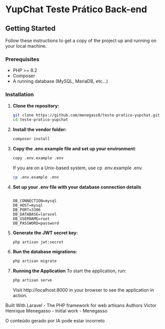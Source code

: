 # YupChat Teste Prático Back-end

## Getting Started

Follow these instructions to get a copy of the project up and running on your local machine.

### Prerequisites

- PHP >= 8.2
- Composer
- A running database (MySQL, MariaDB, etc...)

### Installation


1. **Clone the repository:**
   ```bash
   git clone https://github.com/menegass0/teste-pratico-yupchat.git
   cd teste-pratico-yupchat
2. **Install the vendor folder:**
   ```bash
   composer install
3.  **Copy the .env.example file and set up your environment**:
    ```bash
    copy .env.example .env
    ```
    If you are on a Unix-based system, use cp .env.example .env.
    ```bash
    cp .env.example .env
    ```

4.  **Set up your .env file with your database connection details**
    ```bash.
    
    DB_CONNECTION=mysql
    DB_HOST=mysql
    DB_PORT=3306
    DB_DATABASE=laravel
    DB_USERNAME=root
    DB_PASSWORD=password

5. **Generate the JWT secret key:**
    ```bash.
    php artisan jwt:secret
6. **Run the database migrations:**
    ```bash
    php artisan migrate
7. **Running the Application**
To start the application, run:
    ```bash
    php artisan serve
    ```
    Visit http://localhost:8000 in your browser to see the application in action.

Built With
Laravel - The PHP framework for web artisans
Authors
Victor Henrique Menegasso - Initial work - Menegasso






O conteúdo gerado por IA pode estar incorreto
